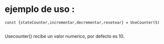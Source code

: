 # ejemplo de uso :

```
const {stateCounter,incrementar,decrementar,resetear} = UseCounter(5)


```

Usecounter() recibe un valor numerico, por defecto es 10.
